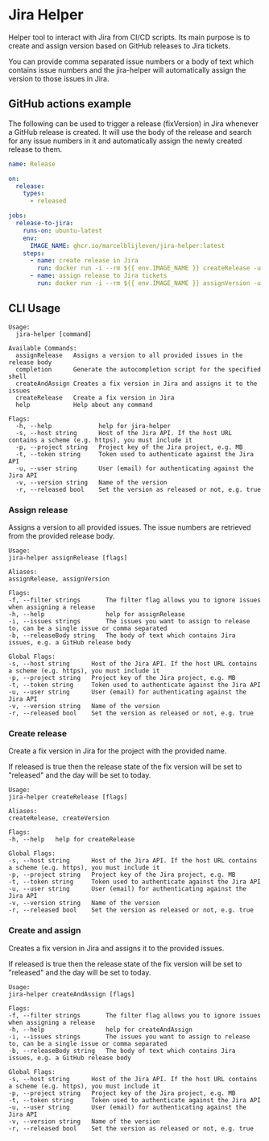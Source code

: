 # Jira Helper
Helper tool to interact with Jira from CI/CD scripts. Its main purpose is to create and assign version
based on GitHub releases to Jira tickets.

You can provide comma separated issue numbers or a body of text which contains issue numbers and the jira-helper
will automatically assign the version to those issues in Jira.

## GitHub actions example
The following can be used to trigger a release (fixVersion) in Jira whenever a GitHub release is created. It will use the body of the
release and search for any issue numbers in it and automatically assign the newly created release to them.

```yaml
name: Release

on:
  release:
    types:
      - released

jobs:
  release-to-jira:
    runs-on: ubuntu-latest
    env:
      IMAGE_NAME: ghcr.io/marcelblijleven/jira-helper:latest
    steps:
      - name: create release in Jira
        run: docker run -i --rm ${{ env.IMAGE_NAME }} createRelease -u marcel@test.nu -s https://your-jira.address.nl -p MB -t=${{ secrets.API_TOKEN }} -v "${{ github.event.release.name }}"
      - name: assign release to Jira tickets
        run: docker run -i --rm ${{ env.IMAGE_NAME }} assignVersion -u marcel@test.nu -s https://your-jira.address.nl -p MB -t=${{ secrets.API_TOKEN }} -v "${{ github.event.release.name }}" -b "${{ github.event.release.body }}" -r true

```

## CLI Usage
```
Usage:
  jira-helper [command]

Available Commands:
  assignRelease   Assigns a version to all provided issues in the release body
  completion      Generate the autocompletion script for the specified shell
  createAndAssign Creates a fix version in Jira and assigns it to the issues
  createRelease   Create a fix version in Jira
  help            Help about any command

Flags:
  -h, --help             help for jira-helper
  -s, --host string      Host of the Jira API. If the host URL contains a scheme (e.g. https), you must include it
  -p, --project string   Project key of the Jira project, e.g. MB
  -t, --token string     Token used to authenticate against the Jira API
  -u, --user string      User (email) for authenticating against the Jira API
  -v, --version string   Name of the version
  -r, --released bool    Set the version as released or not, e.g. true

```

### Assign release
Assigns a version to all provided issues. The issue numbers are retrieved from
the provided release body.

```
Usage:
jira-helper assignRelease [flags]

Aliases:
assignRelease, assignVersion

Flags:
-f, --filter strings       The filter flag allows you to ignore issues when assigning a release
-h, --help                 help for assignRelease
-i, --issues strings       The issues you want to assign to release to, can be a single issue or comma separated
-b, --releaseBody string   The body of text which contains Jira issues, e.g. a GitHub release body

Global Flags:
-s, --host string      Host of the Jira API. If the host URL contains a scheme (e.g. https), you must include it
-p, --project string   Project key of the Jira project, e.g. MB
-t, --token string     Token used to authenticate against the Jira API
-u, --user string      User (email) for authenticating against the Jira API
-v, --version string   Name of the version
-r, --released bool    Set the version as released or not, e.g. true
```

### Create release
Create a fix version in Jira for the project with the provided name.

If released is true then the release state of the fix version will be set to "released" and the day will be set to
today.

```
Usage:
jira-helper createRelease [flags]

Aliases:
createRelease, createVersion

Flags:
-h, --help   help for createRelease

Global Flags:
-s, --host string      Host of the Jira API. If the host URL contains a scheme (e.g. https), you must include it
-p, --project string   Project key of the Jira project, e.g. MB
-t, --token string     Token used to authenticate against the Jira API
-u, --user string      User (email) for authenticating against the Jira API
-v, --version string   Name of the version
-r, --released bool    Set the version as released or not, e.g. true

```

### Create and assign
Creates a fix version in Jira and assigns it to the provided issues.

If released is true then the release state of the fix version will be set to "released" and the day will be set to
today.

```
Usage:
jira-helper createAndAssign [flags]

Flags:
-f, --filter strings       The filter flag allows you to ignore issues when assigning a release
-h, --help                 help for createAndAssign
-i, --issues strings       The issues you want to assign to release to, can be a single issue or comma separated
-b, --releaseBody string   The body of text which contains Jira issues, e.g. a GitHub release body

Global Flags:
-s, --host string      Host of the Jira API. If the host URL contains a scheme (e.g. https), you must include it
-p, --project string   Project key of the Jira project, e.g. MB
-t, --token string     Token used to authenticate against the Jira API
-u, --user string      User (email) for authenticating against the Jira API
-v, --version string   Name of the version
-r, --released bool    Set the version as released or not, e.g. true

```

